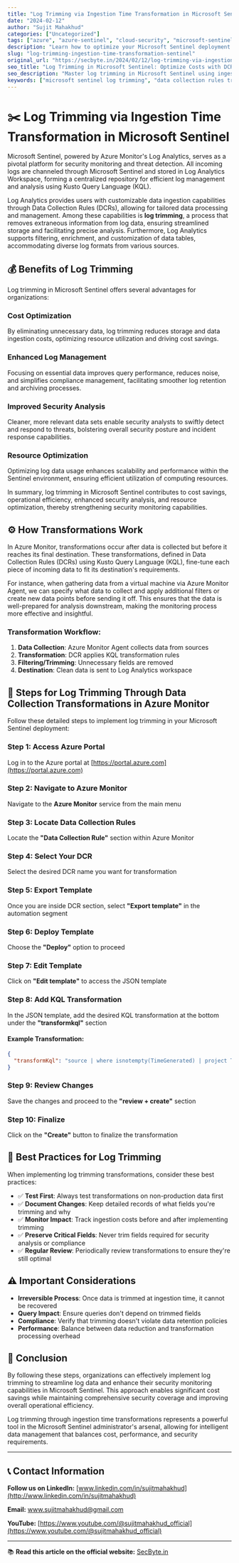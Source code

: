 ```yaml
---
title: "Log Trimming via Ingestion Time Transformation in Microsoft Sentinel"
date: "2024-02-12"
author: "Sujit Mahakhud"
categories: ["Uncategorized"]
tags: ["azure", "azure-sentinel", "cloud-security", "microsoft-sentinel-implementation", "microsoft-sentinel", "siem", "data-transformation", "log-analytics"]
description: "Learn how to optimize your Microsoft Sentinel deployment with log trimming through ingestion time transformations. Discover the benefits of cost optimization, enhanced log management, and improved security analysis using Data Collection Rules (DCR) and KQL transformations."
slug: "log-trimming-ingestion-time-transformation-sentinel"
original_url: "https://secbyte.in/2024/02/12/log-trimming-via-ingestion-time-transformation-in-microsoft-sentinel/"
seo_title: "Log Trimming in Microsoft Sentinel: Optimize Costs with DCR Transformations"
seo_description: "Master log trimming in Microsoft Sentinel using ingestion time transformations. Reduce costs, improve performance, and enhance security analysis with this comprehensive guide to DCR and KQL transformations."
keywords: ["microsoft sentinel log trimming", "data collection rules transformation", "azure monitor kql transformation", "sentinel cost optimization", "log analytics data transformation", "dcr ingestion time", "sentinel log management", "azure monitor transformations"]
---
```


# ✂️ Log Trimming via Ingestion Time Transformation in Microsoft Sentinel

Microsoft Sentinel, powered by Azure Monitor's Log Analytics, serves as a pivotal platform for security monitoring and threat detection. All incoming logs are channeled through Microsoft Sentinel and stored in Log Analytics Workspace, forming a centralized repository for efficient log management and analysis using Kusto Query Language (KQL).

Log Analytics provides users with customizable data ingestion capabilities through Data Collection Rules (DCRs), allowing for tailored data processing and management. Among these capabilities is **log trimming**, a process that removes extraneous information from log data, ensuring streamlined storage and facilitating precise analysis. Furthermore, Log Analytics supports filtering, enrichment, and customization of data tables, accommodating diverse log formats from various sources.

## 💰 Benefits of Log Trimming

Log trimming in Microsoft Sentinel offers several advantages for organizations:

### Cost Optimization
By eliminating unnecessary data, log trimming reduces storage and data ingestion costs, optimizing resource utilization and driving cost savings.

### Enhanced Log Management
Focusing on essential data improves query performance, reduces noise, and simplifies compliance management, facilitating smoother log retention and archiving processes.

### Improved Security Analysis
Cleaner, more relevant data sets enable security analysts to swiftly detect and respond to threats, bolstering overall security posture and incident response capabilities.

### Resource Optimization
Optimizing log data usage enhances scalability and performance within the Sentinel environment, ensuring efficient utilization of computing resources.

In summary, log trimming in Microsoft Sentinel contributes to cost savings, operational efficiency, enhanced security analysis, and resource optimization, thereby strengthening security monitoring capabilities.

## ⚙️ How Transformations Work

In Azure Monitor, transformations occur after data is collected but before it reaches its final destination. These transformations, defined in Data Collection Rules (DCRs) using Kusto Query Language (KQL), fine-tune each piece of incoming data to fit its destination's requirements.

For instance, when gathering data from a virtual machine via Azure Monitor Agent, we can specify what data to collect and apply additional filters or create new data points before sending it off. This ensures that the data is well-prepared for analysis downstream, making the monitoring process more effective and insightful.

### Transformation Workflow:
1. **Data Collection**: Azure Monitor Agent collects data from sources
2. **Transformation**: DCR applies KQL transformation rules
3. **Filtering/Trimming**: Unnecessary fields are removed
4. **Destination**: Clean data is sent to Log Analytics workspace

## 🔧 Steps for Log Trimming Through Data Collection Transformations in Azure Monitor

Follow these detailed steps to implement log trimming in your Microsoft Sentinel deployment:

### Step 1: Access Azure Portal
Log in to the Azure portal at [https://portal.azure.com](https://portal.azure.com)

### Step 2: Navigate to Azure Monitor
Navigate to the **Azure Monitor** service from the main menu

### Step 3: Locate Data Collection Rules
Locate the **"Data Collection Rule"** section within Azure Monitor

### Step 4: Select Your DCR
Select the desired DCR name you want for transformation

### Step 5: Export Template
Once you are inside DCR section, select **"Export template"** in the automation segment

### Step 6: Deploy Template
Choose the **"Deploy"** option to proceed

### Step 7: Edit Template
Click on **"Edit template"** to access the JSON template

### Step 8: Add KQL Transformation
In the JSON template, add the desired KQL transformation at the bottom under the **"transformkql"** section

#### Example Transformation:
```json
{
  "transformKql": "source | where isnotempty(TimeGenerated) | project TimeGenerated, Computer, EventID, EventData"
}
```

### Step 9: Review Changes
Save the changes and proceed to the **"review + create"** section

### Step 10: Finalize
Click on the **"Create"** button to finalize the transformation

## 📝 Best Practices for Log Trimming

When implementing log trimming transformations, consider these best practices:

- ✅ **Test First**: Always test transformations on non-production data first
- ✅ **Document Changes**: Keep detailed records of what fields you're trimming and why
- ✅ **Monitor Impact**: Track ingestion costs before and after implementing trimming
- ✅ **Preserve Critical Fields**: Never trim fields required for security analysis or compliance
- ✅ **Regular Review**: Periodically review transformations to ensure they're still optimal

## ⚠️ Important Considerations

- **Irreversible Process**: Once data is trimmed at ingestion time, it cannot be recovered
- **Query Impact**: Ensure queries don't depend on trimmed fields
- **Compliance**: Verify that trimming doesn't violate data retention policies
- **Performance**: Balance between data reduction and transformation processing overhead

## 🎯 Conclusion

By following these steps, organizations can effectively implement log trimming to streamline log data and enhance their security monitoring capabilities in Microsoft Sentinel. This approach enables significant cost savings while maintaining comprehensive security coverage and improving overall operational efficiency.

Log trimming through ingestion time transformations represents a powerful tool in the Microsoft Sentinel administrator's arsenal, allowing for intelligent data management that balances cost, performance, and security requirements.

---

## 📞 Contact Information

**Follow us on LinkedIn:** [www.linkedin.com/in/sujitmahakhud](http://www.linkedin.com/in/sujitmahakhud)

**Email:** www.sujitmahakhud@gmail.com

**YouTube:** [https://www.youtube.com/@sujitmahakhud_official](https://www.youtube.com/@sujitmahakhud_official)

---

📚 **Read this article on the official website:** [SecByte.in](https://secbyte.in/2024/02/12/log-trimming-via-ingestion-time-transformation-in-microsoft-sentinel/)
